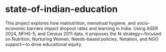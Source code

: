 # state-of-indian-education
This project explores how malnutrition, menstrual hygiene, and socio-economic barriers impact dropout rates and learning in India. Using ASER 2024, NFHS-5, and Census 2011 data, it proposes the N-strategy—focused on Nutrition, Nurturing Women, Needs-based policies, Notation, and NGO support—to drive educational equity.
